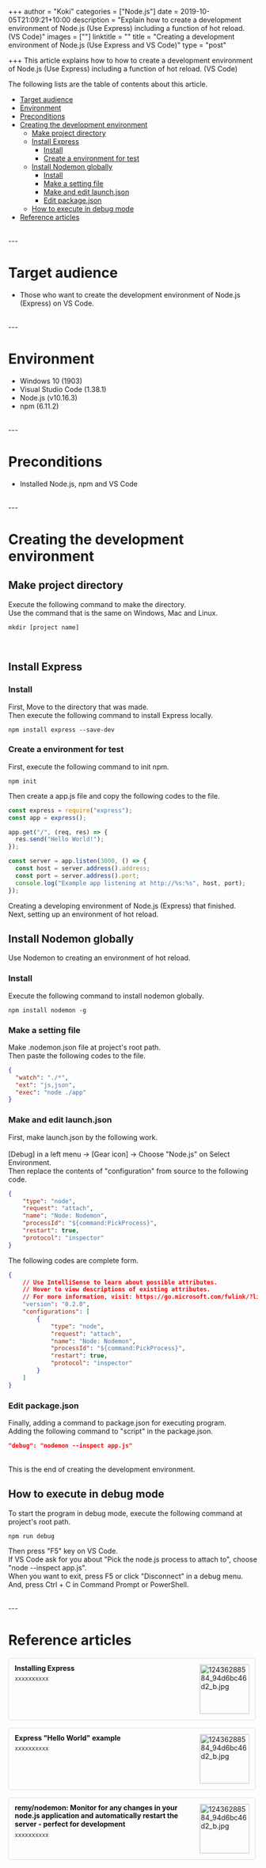 +++
author = "Koki"
categories = ["Node.js"]
date = 2019-10-05T21:09:21+10:00
description = "Explain how to create a development environment of Node.js (Use Express) including a function of hot reload. (VS Code)"
images = [""]
linktitle = ""
title = "Creating a development environment of Node.js (Use Express and VS Code)"
type = "post"

+++
This article explains how to how to create a development environment of Node.js (Use Express) including a function of hot reload. (VS Code)

The following lists are the table of contents about this article.

- <font color="#1111cc">[Target audience](#target-audience)</font>
- <font color="#1111cc">[Environment](#environment)</font>
- <font color="#1111cc">[Preconditions](#preconditions)</font>
- <font color="#1111cc">[Creating the development environment](#creating-the-development-environment)</font>
  - <font color="#1111cc">[Make project directory](#make-project-directory)</font>
  - <font color="#1111cc">[Install Express](#install-express)</font>  
      - <font color="#1111cc">[Install](#install)</font>
      - <font color="#1111cc">[Create a environment for test](#create-a-environment-for-test)</font>
  - <font color="#1111cc">[Install Nodemon globally](#install-nodemon-globally)</font>
      - <font color="#1111cc">[Install](#install-1)</font>
      - <font color="#1111cc">[Make a setting file](#make-a-setting-file)</font>
      - <font color="#1111cc">[Make and edit launch.json](#make-and-edit-launchjson)</font>
      - <font color="#1111cc">[Edit package.json](#edit-packagejson)</font>
  - <font color="#1111cc">[How to execute in debug mode](#how-to-execute-in-debug-mode)</font>
- <font color="#1111cc">[Reference articles](#reference-articles)</font>

<br>
---

# Target audience
- Those who want to create the development environment of Node.js (Express) on VS Code.

<br>
---

# Environment
- Windows 10 (1903)
- Visual Studio Code (1.38.1)
- Node.js (v10.16.3)
- npm (6.11.2)

<br>
---

# Preconditions
- Installed Node.js, npm and VS Code

<br>
---

# Creating the development environment
## Make project directory
Execute the following command to make the directory.  
Use the command that is the same on Windows, Mac and Linux.
```winbatch
mkdir [project name]
```
<br>

## Install Express
### Install
First, Move to the directory that was made.  
Then execute the following command to install Express locally.
```winbatch
npm install express --save-dev
```

### Create a environment for test
First, execute the following command to init npm.
```winbatch
npm init
```
Then create a app.js file and copy the following codes to the file.
```javascript:app.js
const express = require("express");
const app = express();

app.get("/", (req, res) => {
  res.send("Hello World!");
});

const server = app.listen(3000, () => {
  const host = server.address().address;
  const port = server.address().port;
  console.log("Example app listening at http://%s:%s", host, port);
});
```
Creating a developing environment of Node.js (Express) that finished.  
Next, setting up an environment of hot reload.
<br>

## Install Nodemon globally
Use Nodemon to creating an environment of hot reload.
### Install
Execute the following command to install nodemon globally.
```winbatch
npm install nodemon -g
```

### Make a setting file
Make .nodemon.json file at project's root path.  
Then paste the following codes to the file.
```json:.nodemon.json
{
  "watch": "./*",
  "ext": "js,json",
  "exec": "node ./app"
}
```

### Make and edit launch.json
First, make launch.json by the following work.  
<br>
[Debug] in a left menu -> [Gear icon] -> Choose "Node.js" on Select Environment.
<br>
Then replace the contents of "configuration" from source to the following code.
```json
{
    "type": "node",
    "request": "attach",
    "name": "Node: Nodemon",
    "processId": "${command:PickProcess}",
    "restart": true,
    "protocol": "inspector"
}
```
The following codes are complete form.
```json:launch.json
{
    // Use IntelliSense to learn about possible attributes.
    // Hover to view descriptions of existing attributes.
    // For more information, visit: https://go.microsoft.com/fwlink/?linkid=830387
    "version": "0.2.0",
    "configurations": [
        {
            "type": "node",
            "request": "attach",
            "name": "Node: Nodemon",
            "processId": "${command:PickProcess}",
            "restart": true,
            "protocol": "inspector"
        }
    ]
}
```

### Edit package.json
Finally, adding a command to package.json for executing program.  
Adding the following command to "script" in the package.json.
```json
"debug": "nodemon --inspect app.js"
```
<br>
This is the end of creating the development environment.
<br>

## How to execute in debug mode
To start the program in debug mode, execute the following command at project's root path.
```winbatch
npm run debug
```
Then press "F5" key on VS Code.  
If VS Code ask for you about "Pick the node.js process to attach to", choose "node --inspect app.js".  
When you want to exit, press F5 or click "Disconnect" in a debug menu. And, press Ctrl + C in Command Prompt or PowerShell.

<br>
---

# Reference articles
<div class="blog-card" style="padding:12px;margin:15px 0;border:1px solid #ddd;word-wrap:break-word;max-width:474px;width:auto;border-radius:5px;"><div class="blog-card-thumbnail" style="float:right;"><a href="https://expressjs.com/en/starter/installing.html" class="blog-card-thumbnail-link" target="_blank"><img src="http://capture.heartrails.com/120x120/shorten?https://expressjs.com/en/starter/installing.html" class="blog-card-thumb-image wp-post-image" alt="12436288584_94d6bc46d2_b.jpg" style="width:100px;height:100px;"></a></div><div class="blog-card-content" style="margin-left:0;margin-right:110px;line-height:120%;"><div class="blog-card-title" style="margin-bottom:5px;"><a href="https://expressjs.com/en/starter/installing.html" class="blog-card-title-link" style="font-weight:bold;text-decoration:none;color:#111;" target="_blank">Installing Express</a></div><div class="blog-card-excerpt" style="color:#333;font-size:90%;">xxxxxxxxxx</div></div><div class="blog-card-footer" style="font-size:70%;color:#777;margin-top:10px;clear:both;"><span class="blog-card-hatena"><a href="http://b.hatena.ne.jp/entry/https://expressjs.com/en/starter/installing.html" target="_blank"><img border="0" src="http://b.hatena.ne.jp/entry/image/https://expressjs.com/en/starter/installing.html" border="0" alt="" /></a></span></div></div>
<div class="blog-card" style="padding:12px;margin:15px 0;border:1px solid #ddd;word-wrap:break-word;max-width:474px;width:auto;border-radius:5px;"><div class="blog-card-thumbnail" style="float:right;"><a href="https://expressjs.com/en/starter/hello-world.html" class="blog-card-thumbnail-link" target="_blank"><img src="http://capture.heartrails.com/120x120/shorten?https://expressjs.com/en/starter/hello-world.html" class="blog-card-thumb-image wp-post-image" alt="12436288584_94d6bc46d2_b.jpg" style="width:100px;height:100px;"></a></div><div class="blog-card-content" style="margin-left:0;margin-right:110px;line-height:120%;"><div class="blog-card-title" style="margin-bottom:5px;"><a href="https://expressjs.com/en/starter/hello-world.html" class="blog-card-title-link" style="font-weight:bold;text-decoration:none;color:#111;" target="_blank">Express "Hello World" example</a></div><div class="blog-card-excerpt" style="color:#333;font-size:90%;">xxxxxxxxxx</div></div><div class="blog-card-footer" style="font-size:70%;color:#777;margin-top:10px;clear:both;"><span class="blog-card-hatena"><a href="http://b.hatena.ne.jp/entry/https://expressjs.com/en/starter/hello-world.html" target="_blank"><img border="0" src="http://b.hatena.ne.jp/entry/image/https://expressjs.com/en/starter/hello-world.html" border="0" alt="" /></a></span></div></div>
<div class="blog-card" style="padding:12px;margin:15px 0;border:1px solid #ddd;word-wrap:break-word;max-width:474px;width:auto;border-radius:5px;"><div class="blog-card-thumbnail" style="float:right;"><a href="https://github.com/remy/nodemon" class="blog-card-thumbnail-link" target="_blank"><img src="http://capture.heartrails.com/120x120/shorten?https://github.com/remy/nodemon" class="blog-card-thumb-image wp-post-image" alt="12436288584_94d6bc46d2_b.jpg" style="width:100px;height:100px;"></a></div><div class="blog-card-content" style="margin-left:0;margin-right:110px;line-height:120%;"><div class="blog-card-title" style="margin-bottom:5px;"><a href="https://github.com/remy/nodemon" class="blog-card-title-link" style="font-weight:bold;text-decoration:none;color:#111;" target="_blank">remy/nodemon: Monitor for any changes in your node.js application and automatically restart the server - perfect for development</a></div><div class="blog-card-excerpt" style="color:#333;font-size:90%;">xxxxxxxxxx</div></div><div class="blog-card-footer" style="font-size:70%;color:#777;margin-top:10px;clear:both;"><span class="blog-card-hatena"><a href="http://b.hatena.ne.jp/entry/https://github.com/remy/nodemon" target="_blank"><img border="0" src="http://b.hatena.ne.jp/entry/image/https://github.com/remy/nodemon" border="0" alt="" /></a></span></div></div>
